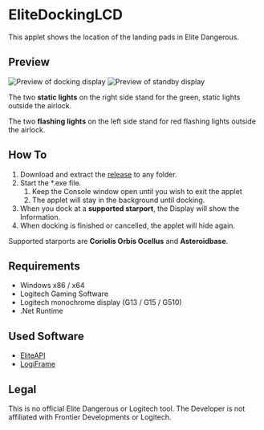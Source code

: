 # EliteDockingLCD
This applet shows the location of the landing pads in Elite Dangerous.

## Preview
![Preview of docking display](https://i.imgur.com/fbr2UR6.gif)
![Preview of standby display](https://i.imgur.com/GvlTXxI.png)

The two __static lights__ on the right side stand for the green, static lights outside the airlock.

The two **flashing lights** on the left side stand for red flashing lights outside the airlock.

## How To
1. Download and extract the [release](https://github.com/nolantern/EliteDockingLCD/releases/latest) to any folder.
1. Start the *.exe file.
   1. Keep the Console window open until you wish to exit the applet
   1. The applet will stay in the background until docking.
1. When you dock at a __supported starport__, the Display will show the Information.
1. When docking is finished or cancelled, the applet will hide again.

Supported starports are **Coriolis Orbis Ocellus** and **Asteroidbase**.

## Requirements
- Windows x86 / x64
- Logitech Gaming Software
- Logitech monochrome display (G13 / G15 / G510)
- .Net Runtime

## Used Software
- [EliteAPI](https://github.com/EliteAPI/EliteAPI) 
- [LogiFrame](https://github.com/ikkentim/LogiFrame)

## Legal
This is no official Elite Dangerous or Logitech tool.
The Developer is not affiliated with Frontier Developments or Logitech.
